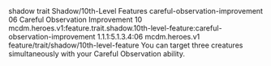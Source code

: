 <ability>
  <metadata>
    <class>shadow</class>
    <feature_type>trait</feature_type>
    <file_dpath>Shadow/10th-Level Features</file_dpath>
    <item_id>careful-observation-improvement</item_id>
    <item_index>06</item_index>
    <item_name>Careful Observation Improvement</item_name>
    <level>10</level>
    <scc>mcdm.heroes.v1:feature.trait.shadow.10th-level-feature:careful-observation-improvement</scc>
    <scdc>1.1.1:5.1.3.4:06</scdc>
    <source>mcdm.heroes.v1</source>
    <type>feature/trait/shadow/10th-level-feature</type>
  </metadata>
  <effects>
    <effect type="mundane">You can target three creatures simultaneously with your Careful Observation ability.</effect>
  </effects>
</ability>
